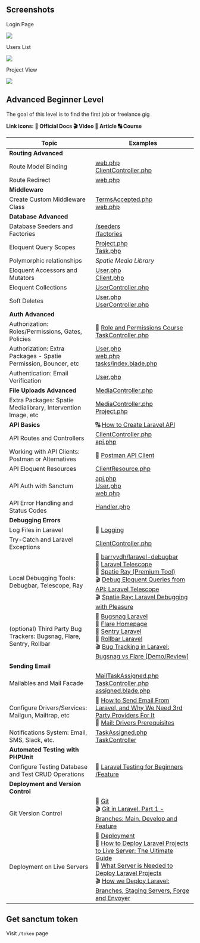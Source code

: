 ## Screenshots

Login Page

![](https://laraveldaily.com/uploads/2025/06/roadmap-crm-login.png)

Users List

![](https://laraveldaily.com/uploads/2025/06/roadmap-crm-users-list.png)

Project View

![](https://laraveldaily.com/uploads/2025/06/roadmap-crm-project-view.png)

## Advanced Beginner Level

The goal of this level is to find the first job or freelance gig

**Link icons: :book: Official Docs :clapper: Video :page_facing_up: Article :capital_abcd: Course**

| Topic                                                                | Examples                                                                                                                                                                                                                                                                                                                                                                                                                                                                                                                                       |
| -------------------------------------------------------------------- | ---------------------------------------------------------------------------------------------------------------------------------------------------------------------------------------------------------------------------------------------------------------------------------------------------------------------------------------------------------------------------------------------------------------------------------------------------------------------------------------------------------------------------------------------- |
| **Routing Advanced**                                                 |                                                                                                                                                                                                                                                                                                                                                                                                                                                                                                                                                |
| Route Model Binding                                                  | [web.php](https://github.com/LaravelDaily/Laravel-Roadmap-Junior-CRM/blob/main/routes/web.php#L26-L29) <br> [ClientController.php](https://github.com/LaravelDaily/Laravel-Roadmap-Junior-CRM/blob/main/app/Http/Controllers/ClientController.php#L37) <br>                                                                                                                                                                                                                                                                                    |
| Route Redirect                                                       | [web.php](https://github.com/LaravelDaily/Laravel-Roadmap-Junior-CRM/blob/main/routes/web.php#L12) <br>                                                                                                                                                                                                                                                                                                                                                                                                                                        |
| **Middleware**                                                       |                                                                                                                                                                                                                                                                                                                                                                                                                                                                                                                                                |
| Create Custom Middleware Class                                       | [TermsAccepted.php](https://github.com/LaravelDaily/Laravel-Roadmap-Junior-CRM/blob/main/app/Http/Middleware/TermsAccepted.php) <br> [web.php](https://github.com/LaravelDaily/Laravel-Roadmap-Junior-CRM/blob/main/bootstrap/app.php#L16)                                                                                                                                                                                                                                                                                                     |
| **Database Advanced**                                                |                                                                                                                                                                                                                                                                                                                                                                                                                                                                                                                                                |
| Database Seeders and Factories                                       | [/seeders](https://github.com/LaravelDaily/Laravel-Roadmap-Junior-CRM/tree/main/database/seeders) <br> [/factories](https://github.com/LaravelDaily/Laravel-Roadmap-Junior-CRM/tree/main/database/factories) <br>                                                                                                                                                                                                                                                                                                                              |
| Eloquent Query Scopes                                                | [Project.php](https://github.com/LaravelDaily/Laravel-Roadmap-Junior-CRM/blob/main/app/Models/Project.php#L42) <br> [Task.php](https://github.com/LaravelDaily/Laravel-Roadmap-Junior-CRM/blob/main/app/Models/Task.php#L42)                                                                                                                                                                                                                                                                                                                   |
| Polymorphic relationships                                            | _Spatie Media Library_ <br>                                                                                                                                                                                                                                                                                                                                                                                                                                                                                                                    |
| Eloquent Accessors and Mutators                                      | [User.php](https://github.com/LaravelDaily/Laravel-Roadmap-Junior-CRM/blob/main/app/Models/User.php#L60) <br> [Client.php](https://github.com/LaravelDaily/Laravel-Roadmap-Junior-CRM/blob/main/app/Models/Client.php#L29)                                                                                                                                                                                                                                                                                                                     |
| Eloquent Collections                                                 | [UserController.php](https://github.com/LaravelDaily/Laravel-Roadmap-Junior-CRM/blob/main/app/Http/Controllers/UserController.php#L20-L25) <br>                                                                                                                                                                                                                                                                                                                                                                                                |
| Soft Deletes                                                         | [User.php](https://github.com/LaravelDaily/Laravel-Roadmap-Junior-CRM/blob/main/app/Models/User.php#L21) <br>[UserController.php](https://github.com/LaravelDaily/Laravel-Roadmap-Junior-CRM/blob/main/app/Http/Controllers/UserController.php#L21-L23)                                                                                                                                                                                                                                                                                        |
| **Auth Advanced**                                                    |                                                                                                                                                                                                                                                                                                                                                                                                                                                                                                                                                |
| Authorization: Roles/Permissions, Gates, Policies                    | :book: [Role and Permissions Course](https://laraveldaily.com/course/roles-permissions) <br> [TaskController.php](https://github.com/LaravelDaily/Laravel-Roadmap-Junior-CRM/blob/main/app/Http/Controllers/TaskController.php#L96) <br>                                                                                                                                                                                                                                                                                                       |
| Authorization: Extra Packages - Spatie Permission, Bouncer, etc      | [User.php](https://github.com/LaravelDaily/Laravel-Roadmap-Junior-CRM/blob/main/app/Models/User.php#L19) <br> [web.php](https://github.com/LaravelDaily/Laravel-Roadmap-Junior-CRM/blob/main/routes/web.php#L29) <br> [tasks/index.blade.php](https://github.com/LaravelDaily/Laravel-Roadmap-Junior-CRM/blob/main/resources/views/tasks/index.blade.php#L123) <br>                                                                                                                                                                            |
| Authentication: Email Verification                                   | [User.php](https://github.com/LaravelDaily/Laravel-Roadmap-Junior-CRM/blob/main/app/Models/User.php#L14) <br>                                                                                                                                                                                                                                                                                                                                                                                                                                  |
| **File Uploads Advanced**                                            | [MediaController.php](https://github.com/LaravelDaily/Laravel-Roadmap-Junior-CRM/blob/main/app/Http/Controllers/MediaController.php) <br>                                                                                                                                                                                                                                                                                                                                                                                                      |
| Extra Packages: Spatie Medialibrary, Intervention Image, etc         | [MediaController.php](https://github.com/LaravelDaily/Laravel-Roadmap-Junior-CRM/blob/main/app/Http/Controllers/MediaController.php) <br> [Project.php](https://github.com/LaravelDaily/Laravel-Roadmap-Junior-CRM/blob/main/app/Models/Project.php#L16) <br>                                                                                                                                                                                                                                                                                  |
| **API Basics**                                                       | :capital_abcd: [How to Create Laravel API](https://laraveldaily.com/course/api-laravel) <br>                                                                                                                                                                                                                                                                                                                                                                                                                                                   |
| API Routes and Controllers                                           | [ClientController.php](https://github.com/LaravelDaily/Laravel-Roadmap-Junior-CRM/blob/main/app/Http/Controllers/Api/ClientController.php) <br> [api.php](https://github.com/LaravelDaily/Laravel-Roadmap-Junior-CRM/blob/main/routes/api.php) <br>                                                                                                                                                                                                                                                                                            |
| Working with API Clients: Postman or Alternatives                    | :book: [Postman API Client](https://www.postman.com/product/api-client/) <br>                                                                                                                                                                                                                                                                                                                                                                                                                                                                  |
| API Eloquent Resources                                               | [ClientResource.php](https://github.com/LaravelDaily/Laravel-Roadmap-Junior-CRM/blob/main/app/Http/Resources/ClientResource.php) <br>                                                                                                                                                                                                                                                                                                                                                                                                          |
| API Auth with Sanctum                                                | [api.php](https://github.com/LaravelDaily/Laravel-Roadmap-Junior-CRM/blob/main/routes/api.php#L10) <br> [User.php](https://github.com/LaravelDaily/Laravel-Roadmap-Junior-CRM/blob/main/app/Models/User.php#L21) <br> [web.php](https://github.com/LaravelDaily/Laravel-Roadmap-Junior-CRM/blob/main/routes/web.php#L45-L48) <br>                                                                                                                                                                                                              |
| API Error Handling and Status Codes                                  | [Handler.php](https://github.com/LaravelDaily/Laravel-Roadmap-Junior-CRM/blob/main/bootstrap/app.php#L19-L22) <br>                                                                                                                                                                                                                                                                                                                                                                                                                             |
| **Debugging Errors**                                                 |                                                                                                                                                                                                                                                                                                                                                                                                                                                                                                                                                |
| Log Files in Laravel                                                 | :book: [Logging](https://laravel.com/docs/master/logging) <br>                                                                                                                                                                                                                                                                                                                                                                                                                                                                                 |
| Try-Catch and Laravel Exceptions                                     | [ClientController.php](https://github.com/LaravelDaily/Laravel-Roadmap-Junior-CRM/blob/main/app/Http/Controllers/ClientController.php#L55-L61) <br>                                                                                                                                                                                                                                                                                                                                                                                            |
| Local Debugging Tools: Debugbar, Telescope, Ray                      | :book: [barryvdh/laravel-debugbar](https://github.com/barryvdh/laravel-debugbar) <br>:book: [Laravel Telescope](https://laravel.com/docs/master/telescope) <br>:book: [Spatie Ray (Premium Tool)](https://myray.app/) <br>:clapper: [Debug Eloquent Queries from API: Laravel Telescope](https://www.youtube.com/watch?v=SR3RzIfeozI) <br>:clapper: [Spatie Ray: Laravel Debugging with Pleasure](https://www.youtube.com/watch?v=n4pMxyAXeqY) <br>                                                                                            |
| (optional) Third Party Bug Trackers: Bugsnag, Flare, Sentry, Rollbar | :book: [Bugsnag Laravel](https://docs.bugsnag.com/platforms/php/laravel/) <br>:book: [Flare Homepage](https://flareapp.io/) <br>:book: [Sentry Laravel](https://docs.sentry.io/platforms/php/guides/laravel/) <br>:book: [Rollbar Laravel](https://docs.rollbar.com/docs/laravel) <br>:clapper: [Bug Tracking in Laravel: Bugsnag vs Flare [Demo/Review]](https://www.youtube.com/watch?v=88UqUXhWwGA) <br>                                                                                                                                    |
| **Sending Email**                                                    |                                                                                                                                                                                                                                                                                                                                                                                                                                                                                                                                                |
| Mailables and Mail Facade                                            | [MailTaskAssigned.php](https://github.com/LaravelDaily/Laravel-Roadmap-Junior-CRM/blob/main/app/Mail/MailTaskAssigned.php) <br> [TaskController.php](https://github.com/LaravelDaily/Laravel-Roadmap-Junior-CRM/blob/main/app/Http/Controllers/TaskController.php#L52) <br> [assigned.blade.php](https://github.com/LaravelDaily/Laravel-Roadmap-Junior-CRM/blob/main/resources/views/emails/task-assigned.blade.php)                                                                                                                          |
| Configure Drivers/Services: Mailgun, Mailtrap, etc                   | :page_facing_up: [How to Send Email From Laravel, and Why We Need 3rd Party Providers For It](https://laraveldaily.com/how-to-send-email-from-laravel-and-why-we-need-3rd-party-providers-for-it/) <br>:book: [Mail: Drivers Prerequisites](https://laravel.com/docs/master/mail#driver-prerequisites) <br>                                                                                                                                                                                                                                    |
| Notifications System: Email, SMS, Slack, etc.                        | [TaskAssigned.php](https://github.com/LaravelDaily/Laravel-Roadmap-Junior-CRM/blob/main/app/Notifications/TaskAssigned.php) <br> [TaskController](https://github.com/LaravelDaily/Laravel-Roadmap-Junior-CRM/blob/main/app/Http/Controllers/TaskController.php#L51)                                                                                                                                                                                                                                                                            |
| **Automated Testing with PHPUnit**                                   |                                                                                                                                                                                                                                                                                                                                                                                                                                                                                                                                                |
| Configure Testing Database and Test CRUD Operations                  | :book: [Laravel Testing for Beginners](https://laraveldaily.com/course/testing-laravel) <br> [/Feature](https://github.com/LaravelDaily/Laravel-Roadmap-Junior-CRM/tree/main/tests/Feature) <br>                                                                                                                                                                                                                                                                                                                                               |
| **Deployment and Version Control**                                   |                                                                                                                                                                                                                                                                                                                                                                                                                                                                                                                                                |
| Git Version Control                                                  | :book: [Git](https://git-scm.com/) <br>:clapper: [Git in Laravel. Part 1 - Branches: Main, Develop and Feature](https://www.youtube.com/watch?v=AmScEC-_72I) <br>                                                                                                                                                                                                                                                                                                                                                                              |
| Deployment on Live Servers                                           | :book: [Deployment](https://laravel.com/docs/master/deployment) <br>:page_facing_up: [How to Deploy Laravel Projects to Live Server: The Ultimate Guide](https://laraveldaily.com/how-to-deploy-laravel-projects-to-live-server-the-ultimate-guide/) <br>:page_facing_up: [What Server is Needed to Deploy Laravel Projects](https://laraveldaily.com/what-server-is-needed-to-deploy-laravel-projects/) <br>:clapper: [How we Deploy Laravel: Branches, Staging Servers, Forge and Envoyer](https://www.youtube.com/watch?v=8DVuVftFZcQ) <br> |

## Get sanctum token

Visit `/token` page
